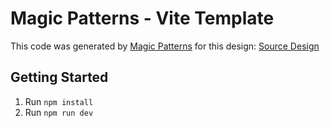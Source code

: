 # Magic Patterns - Vite Template

This code was generated by [Magic Patterns](https://magicpatterns.com) for this design: [Source Design](https://magicpatterns.com/c/gchauwqiib4hekga5yrkhd)

## Getting Started

1. Run `npm install`
2. Run `npm run dev`
